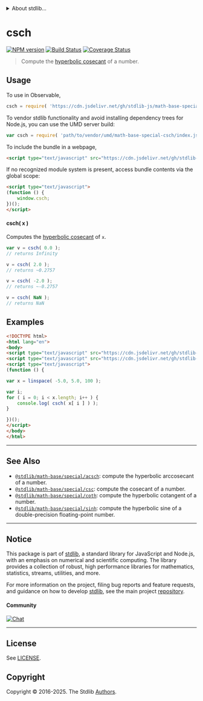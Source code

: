 <!--

@license Apache-2.0

Copyright (c) 2022 The Stdlib Authors.

Licensed under the Apache License, Version 2.0 (the "License");
you may not use this file except in compliance with the License.
You may obtain a copy of the License at

   http://www.apache.org/licenses/LICENSE-2.0

Unless required by applicable law or agreed to in writing, software
distributed under the License is distributed on an "AS IS" BASIS,
WITHOUT WARRANTIES OR CONDITIONS OF ANY KIND, either express or implied.
See the License for the specific language governing permissions and
limitations under the License.

-->


<details>
  <summary>
    About stdlib...
  </summary>
  <p>We believe in a future in which the web is a preferred environment for numerical computation. To help realize this future, we've built stdlib. stdlib is a standard library, with an emphasis on numerical and scientific computation, written in JavaScript (and C) for execution in browsers and in Node.js.</p>
  <p>The library is fully decomposable, being architected in such a way that you can swap out and mix and match APIs and functionality to cater to your exact preferences and use cases.</p>
  <p>When you use stdlib, you can be absolutely certain that you are using the most thorough, rigorous, well-written, studied, documented, tested, measured, and high-quality code out there.</p>
  <p>To join us in bringing numerical computing to the web, get started by checking us out on <a href="https://github.com/stdlib-js/stdlib">GitHub</a>, and please consider <a href="https://opencollective.com/stdlib">financially supporting stdlib</a>. We greatly appreciate your continued support!</p>
</details>

# csch

[![NPM version][npm-image]][npm-url] [![Build Status][test-image]][test-url] [![Coverage Status][coverage-image]][coverage-url] <!-- [![dependencies][dependencies-image]][dependencies-url] -->

> Compute the [hyperbolic cosecant][hyperbolic-functions] of a number.



<section class="usage">

## Usage

To use in Observable,

```javascript
csch = require( 'https://cdn.jsdelivr.net/gh/stdlib-js/math-base-special-csch@umd/browser.js' )
```

To vendor stdlib functionality and avoid installing dependency trees for Node.js, you can use the UMD server build:

```javascript
var csch = require( 'path/to/vendor/umd/math-base-special-csch/index.js' )
```

To include the bundle in a webpage,

```html
<script type="text/javascript" src="https://cdn.jsdelivr.net/gh/stdlib-js/math-base-special-csch@umd/browser.js"></script>
```

If no recognized module system is present, access bundle contents via the global scope:

```html
<script type="text/javascript">
(function () {
    window.csch;
})();
</script>
```

#### csch( x )

Computes the [hyperbolic cosecant][hyperbolic-functions] of `x`.

```javascript
var v = csch( 0.0 );
// returns Infinity

v = csch( 2.0 );
// returns ~0.2757

v = csch( -2.0 );
// returns ~-0.2757

v = csch( NaN );
// returns NaN
```

</section>

<!-- /.usage -->

<section class="examples">

## Examples

<!-- eslint no-undef: "error" -->

```html
<!DOCTYPE html>
<html lang="en">
<body>
<script type="text/javascript" src="https://cdn.jsdelivr.net/gh/stdlib-js/array-base-linspace@umd/browser.js"></script>
<script type="text/javascript" src="https://cdn.jsdelivr.net/gh/stdlib-js/math-base-special-csch@umd/browser.js"></script>
<script type="text/javascript">
(function () {

var x = linspace( -5.0, 5.0, 100 );

var i;
for ( i = 0; i < x.length; i++ ) {
    console.log( csch( x[ i ] ) );
}

})();
</script>
</body>
</html>
```

</section>

<!-- /.examples -->

<!-- C interface documentation. -->



<!-- Section for related `stdlib` packages. Do not manually edit this section, as it is automatically populated. -->

<section class="related">

* * *

## See Also

-   <span class="package-name">[`@stdlib/math-base/special/acsch`][@stdlib/math/base/special/acsch]</span><span class="delimiter">: </span><span class="description">compute the hyperbolic arccosecant of a number.</span>
-   <span class="package-name">[`@stdlib/math-base/special/csc`][@stdlib/math/base/special/csc]</span><span class="delimiter">: </span><span class="description">compute the cosecant of a number.</span>
-   <span class="package-name">[`@stdlib/math-base/special/coth`][@stdlib/math/base/special/coth]</span><span class="delimiter">: </span><span class="description">compute the hyperbolic cotangent of a number.</span>
-   <span class="package-name">[`@stdlib/math-base/special/sinh`][@stdlib/math/base/special/sinh]</span><span class="delimiter">: </span><span class="description">compute the hyperbolic sine of a double-precision floating-point number.</span>

</section>

<!-- /.related -->

<!-- Section for all links. Make sure to keep an empty line after the `section` element and another before the `/section` close. -->


<section class="main-repo" >

* * *

## Notice

This package is part of [stdlib][stdlib], a standard library for JavaScript and Node.js, with an emphasis on numerical and scientific computing. The library provides a collection of robust, high performance libraries for mathematics, statistics, streams, utilities, and more.

For more information on the project, filing bug reports and feature requests, and guidance on how to develop [stdlib][stdlib], see the main project [repository][stdlib].

#### Community

[![Chat][chat-image]][chat-url]

---

## License

See [LICENSE][stdlib-license].


## Copyright

Copyright &copy; 2016-2025. The Stdlib [Authors][stdlib-authors].

</section>

<!-- /.stdlib -->

<!-- Section for all links. Make sure to keep an empty line after the `section` element and another before the `/section` close. -->

<section class="links">

[npm-image]: http://img.shields.io/npm/v/@stdlib/math-base-special-csch.svg
[npm-url]: https://npmjs.org/package/@stdlib/math-base-special-csch

[test-image]: https://github.com/stdlib-js/math-base-special-csch/actions/workflows/test.yml/badge.svg?branch=main
[test-url]: https://github.com/stdlib-js/math-base-special-csch/actions/workflows/test.yml?query=branch:main

[coverage-image]: https://img.shields.io/codecov/c/github/stdlib-js/math-base-special-csch/main.svg
[coverage-url]: https://codecov.io/github/stdlib-js/math-base-special-csch?branch=main

<!--

[dependencies-image]: https://img.shields.io/david/stdlib-js/math-base-special-csch.svg
[dependencies-url]: https://david-dm.org/stdlib-js/math-base-special-csch/main

-->

[chat-image]: https://img.shields.io/gitter/room/stdlib-js/stdlib.svg
[chat-url]: https://app.gitter.im/#/room/#stdlib-js_stdlib:gitter.im

[stdlib]: https://github.com/stdlib-js/stdlib

[stdlib-authors]: https://github.com/stdlib-js/stdlib/graphs/contributors

[umd]: https://github.com/umdjs/umd
[es-module]: https://developer.mozilla.org/en-US/docs/Web/JavaScript/Guide/Modules

[deno-url]: https://github.com/stdlib-js/math-base-special-csch/tree/deno
[deno-readme]: https://github.com/stdlib-js/math-base-special-csch/blob/deno/README.md
[umd-url]: https://github.com/stdlib-js/math-base-special-csch/tree/umd
[umd-readme]: https://github.com/stdlib-js/math-base-special-csch/blob/umd/README.md
[esm-url]: https://github.com/stdlib-js/math-base-special-csch/tree/esm
[esm-readme]: https://github.com/stdlib-js/math-base-special-csch/blob/esm/README.md
[branches-url]: https://github.com/stdlib-js/math-base-special-csch/blob/main/branches.md

[stdlib-license]: https://raw.githubusercontent.com/stdlib-js/math-base-special-csch/main/LICENSE

[hyperbolic-functions]: https://en.wikipedia.org/wiki/Hyperbolic_functions

<!-- <related-links> -->

[@stdlib/math/base/special/acsch]: https://github.com/stdlib-js/math-base-special-acsch/tree/umd

[@stdlib/math/base/special/csc]: https://github.com/stdlib-js/math-base-special-csc/tree/umd

[@stdlib/math/base/special/coth]: https://github.com/stdlib-js/math-base-special-coth/tree/umd

[@stdlib/math/base/special/sinh]: https://github.com/stdlib-js/math-base-special-sinh/tree/umd

<!-- </related-links> -->

</section>

<!-- /.links -->
